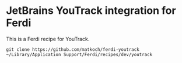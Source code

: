 # JetBrains YouTrack integration for Ferdi

This is a Ferdi recipe for YouTrack.

`git clone https://github.com/matkoch/ferdi-youtrack ~/Library/Application Support/Ferdi/recipes/dev/youtrack`
